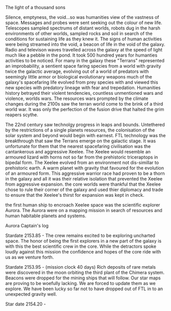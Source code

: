 The light of a thousand sons

Silence, emptyness, the void...so was humanities view of the vastness of space. Messages and probes were sent seeking out the colour of new life. Telescopes sampled spectrums of distant worlds, robots dug in the harsh environments of other worlds, sampled rocks and soil in search of the conditions for sustaining life as they knew it. The signs of human activities were being streamed into the void, a beacon of life in the void of the galaxy. Radio and televison waves travelled across the galaxy at the speed of light much like a pebble in the pond. It took 500 hundred years for humanties activities to be noticed. For many in the galaxy these "Terrans" represented an improbability, a sentient space faring species from a world with gravity twice the galactic average, evolving out of a world of predators with seemingly little armor or biological evolutionary weapons much of the galaxy's spacefaring life evolved from prey species with and viewed this new species with predatory lineage with fear and trepedation. Humanities history betrayed their violent tendencies, countless unmentioned wars and violence, worlds wars. The resources wars prompted by the climate changes during the 2100s saw the terran world come to the brink of a third world war. It was only the perfection of the fusion drive that halted the grim reapers scythe.

The 22nd century saw technolgy progress in leaps and bounds. Untethered by the restrictions of a single planets resources, the colonisation of the solar system and beyond would begin with earnest. FTL technology was the breakthrough that saw the Terrans emerge on the galactic stage. It was unfortunate for them that the nearest spacefaring civilisation was the cantankerous and aggressive Xeelee. The Xeelee would resemble an armoured lizard with horns not so far from the prehistoric triceraptops in bipedal form. The Xeelee evolved from an environment not dis-simillar to prehistoric earth. A warm planet with gravity that favoured for the evolution of an armoured form. This aggressive warrior race had proven to be a thorn in the galaxy and all it was their relative isolation that prevented the Xeelee from aggressive expansion. the core worlds were thankful that the Xeelee chose to rule their corner of the galaxy and used thier diplomacy and trade to ensure that the Xeelee's thirst for expansion was kept in check.

the first human ship to encroach Xeelee space was the scientific explorer Aurora. The Aurora were on a mapping mission in search of resources and human habitable planets and systems.

Aurora Captain's log

Stardate 2153.85 - The crew remains excited to be exploring uncharted space. The honor of being the first explorers in a new part of the galaxy is with this the best scientific crew in the core. While the detractors spoke loudly against this mission the confidence and hopes of the core ride with us as we venture forth.

Stardate 2153.95 - (mission clock 40 days) Rich deposits of rare metals were discovered in the moon orbiting the third plant of the Chimera system. Beacons were dropped for the mining ships that will follow. Our star maps are proving to be woefully lacking. We are forced to update them as we explore. We have been lucky so far not to have dropped out of FTL in to an unexpected gravity well.

Star date 2154.20 -